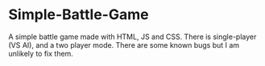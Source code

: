 # Simple-Battle-Game
A simple battle game made with HTML, JS and CSS. There is single-player (VS AI), and a two player mode. There are some known bugs but I am unlikely to fix them.
